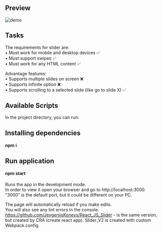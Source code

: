 ## Preview

![demo](https://user-images.githubusercontent.com/55871427/91552115-eef72680-e933-11ea-82d4-a41b76712013.JPG)

## Tasks

The requirements for slider are:<br />
• Must work for mobile and desktop devices ✅<br />
• Must support swipes ✅<br />
• Must work for any HTML content ✅<br />

Advantage features:<br />
• Supports multiple slides on screen ❌<br />
• Supports infinite option ❌<br />
• Supports scrolling to a selected slide (like go to slide X) ✅<br />

## Available Scripts

In the project directory, you can run:

## Installing dependencies

#### npm i

## Run application

#### npm start
Runs the app in the development mode.<br />
In order to view it open your browser and go to http://localhost:3000.</br>
"3000" is the default port, but it could be different on your PC.


The page will automatically reload if you make edits.<br />
You will also see any lint errors in the console.</br>
https://github.com/JevgenijsKonevs/React_JS_Slider - is the same version, but created by CRA (create react app). Slider_V2 is created with custom Webpack.config
